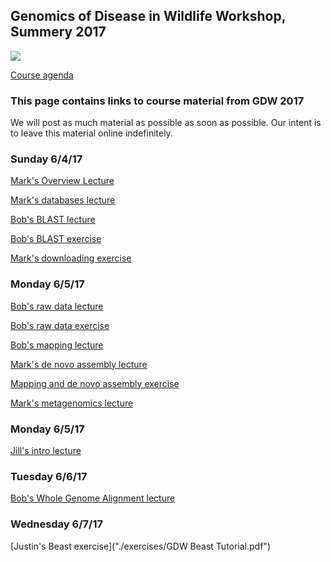 ## Genomics of Disease in Wildlife Workshop, Summery 2017

<img src="http://gdwworkshop.colostate.edu/media/sites/131/2016/11/GDW.png">

[Course agenda](./GDW2017_Agenda.pdf)

### This page contains links to course material from GDW 2017

We will post as much material as possible as soon as possible.  Our intent is to leave this material online indefinitely.

### Sunday 6/4/17

[Mark's Overview Lecture](./lectures/Stenglein_introduction_to_genomics_and_sequencing_lecture.pdf)

[Mark's databases lecture](./lectures/Stenglein_databases_lecture.pdf)

[Bob's BLAST lecture](./lectures/Fitak_GWD2017_Blast.pdf)

[Bob's BLAST exercise](./exercises/Blast_exercise.md)

[Mark's downloading exercise](./exercises/download_exercise.md)

### Monday 6/5/17

[Bob's raw data lecture](./lectures/Fitak_GWD2017_NGS-QC.pdf)

[Bob's raw data exercise](./exercises/Raw_data_exercise.md)

[Bob's mapping lecture](./lectures/Fitak_GWD2017_Mapping.pdf)

[Mark's de novo assembly lecture](./lectures/Stenglein_de_novo_assembly_lecture.pdf)

[Mapping and de novo assembly exercise](./exercises/mapping_assembly_exercise.md)

[Mark's metagenomics lecture](./lectures/Stenglein_metagenomics_lecture.pdf)

### Monday 6/5/17
[Jill's intro lecture](./lectures/Pecon-Slattery_Introduction_GDW2017.pdf)

### Tuesday 6/6/17
[Bob's Whole Genome Alignment lecture](./lectures/Fitak_GWD2017_WGA.pdf)

### Wednesday 6/7/17
[Justin's Beast exercise]("./exercises/GDW Beast Tutorial.pdf")
